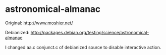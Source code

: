 # astronomical-almanac

Original:
http://www.moshier.net/

Debianized:
http://packages.debian.org/testing/science/astronomical-almanac

I changed aa.c conjunct.c of debianized source to disable interactive action.


